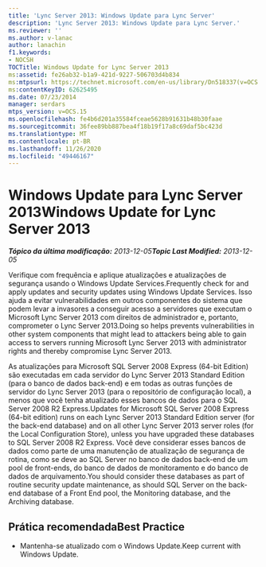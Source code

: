 ```yaml
---
title: 'Lync Server 2013: Windows Update para Lync Server'
description: 'Lync Server 2013: Windows Update para Lync Server.'
ms.reviewer: ''
ms.author: v-lanac
author: lanachin
f1.keywords:
- NOCSH
TOCTitle: Windows Update for Lync Server 2013
ms:assetid: fe26ab32-b1a9-421d-9227-506703d4b834
ms:mtpsurl: https://technet.microsoft.com/en-us/library/Dn518337(v=OCS.15)
ms:contentKeyID: 62625495
ms.date: 07/23/2014
manager: serdars
mtps_version: v=OCS.15
ms.openlocfilehash: fe4b6d201a35584fceae5628b91631b48b30faae
ms.sourcegitcommit: 36fee89bb887bea4f18b19f17a8c69daf5bc423d
ms.translationtype: MT
ms.contentlocale: pt-BR
ms.lasthandoff: 11/26/2020
ms.locfileid: "49446167"
---
```

# <a name="windows-update-for-lync-server-2013"></a><span data-ttu-id="83122-103">Windows Update para Lync Server 2013</span><span class="sxs-lookup"><span data-stu-id="83122-103">Windows Update for Lync Server 2013</span></span>

<div data-xmlns="http://www.w3.org/1999/xhtml">

<div class="topic" data-xmlns="http://www.w3.org/1999/xhtml" data-msxsl="urn:schemas-microsoft-com:xslt" data-cs="https://msdn.microsoft.com/">

<div data-asp="https://msdn2.microsoft.com/asp">



</div>

<div id="mainSection">

<div id="mainBody"><span data-ttu-id="83122-104">

<span> </span></span><span class="sxs-lookup"><span data-stu-id="83122-104">

<span> </span></span></span>

<span data-ttu-id="83122-105">_**Tópico da última modificação:** 2013-12-05_</span><span class="sxs-lookup"><span data-stu-id="83122-105">_**Topic Last Modified:** 2013-12-05_</span></span>

<span data-ttu-id="83122-106">Verifique com frequência e aplique atualizações e atualizações de segurança usando o Windows Update Services.</span><span class="sxs-lookup"><span data-stu-id="83122-106">Frequently check for and apply updates and security updates using Windows Update Services.</span></span> <span data-ttu-id="83122-107">Isso ajuda a evitar vulnerabilidades em outros componentes do sistema que podem levar a invasores a conseguir acesso a servidores que executam o Microsoft Lync Server 2013 com direitos de administrador e, portanto, comprometer o Lync Server 2013.</span><span class="sxs-lookup"><span data-stu-id="83122-107">Doing so helps prevents vulnerabilities in other system components that might lead to attackers being able to gain access to servers running Microsoft Lync Server 2013 with administrator rights and thereby compromise Lync Server 2013.</span></span>

<span data-ttu-id="83122-108">As atualizações para Microsoft SQL Server 2008 Express (64-bit Edition) são executadas em cada servidor do Lync Server 2013 Standard Edition (para o banco de dados back-end) e em todas as outras funções de servidor do Lync Server 2013 (para o repositório de configuração local), a menos que você tenha atualizado esses bancos de dados para o SQL Server 2008 R2 Express.</span><span class="sxs-lookup"><span data-stu-id="83122-108">Updates for Microsoft SQL Server 2008 Express (64-bit edition) runs on each Lync Server 2013 Standard Edition server (for the back-end database) and on all other Lync Server 2013 server roles (for the Local Configuration Store), unless you have upgraded these databases to SQL Server 2008 R2 Express.</span></span> <span data-ttu-id="83122-109">Você deve considerar esses bancos de dados como parte de uma manutenção de atualização de segurança de rotina, como se deve ao SQL Server no banco de dados back-end de um pool de front-ends, do banco de dados de monitoramento e do banco de dados de arquivamento.</span><span class="sxs-lookup"><span data-stu-id="83122-109">You should consider these databases as part of routine security update maintenance, as should SQL Server on the back-end database of a Front End pool, the Monitoring database, and the Archiving database.</span></span>

<div>

## <a name="best-practice"></a><span data-ttu-id="83122-110">Prática recomendada</span><span class="sxs-lookup"><span data-stu-id="83122-110">Best Practice</span></span>

  - <span data-ttu-id="83122-111">Mantenha-se atualizado com o Windows Update.</span><span class="sxs-lookup"><span data-stu-id="83122-111">Keep current with Windows Update.</span></span>

<span data-ttu-id="83122-112"></div>

</div>

<span> </span>

</div>

</div>

</span><span class="sxs-lookup"><span data-stu-id="83122-112"></div>

</div>

<span> </span>

</div>

</div>

</span></span></div>


